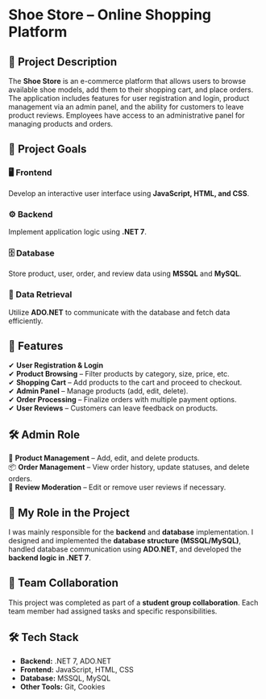 # Shoe Store – Online Shopping Platform  

## 📖 Project Description  
The **Shoe Store** is an e-commerce platform that allows users to browse available shoe models, add them to their shopping cart, and place orders. The application includes features for user registration and login, product management via an admin panel, and the ability for customers to leave product reviews. Employees have access to an administrative panel for managing products and orders.  

## 🎯 Project Goals  
### 🖥️ Frontend  
Develop an interactive user interface using **JavaScript, HTML, and CSS**.  

### ⚙️ Backend  
Implement application logic using **.NET 7**.  

### 🗄️ Database  
Store product, user, order, and review data using **MSSQL** and **MySQL**.  

### 🔗 Data Retrieval  
Utilize **ADO.NET** to communicate with the database and fetch data efficiently.  

## 🚀 Features  
✔ **User Registration & Login**  
✔ **Product Browsing** – Filter products by category, size, price, etc.  
✔ **Shopping Cart** – Add products to the cart and proceed to checkout.  
✔ **Admin Panel** – Manage products (add, edit, delete).  
✔ **Order Processing** – Finalize orders with multiple payment options.  
✔ **User Reviews** – Customers can leave feedback on products.  

## 🛠️ Admin Role  
👤 **Product Management** – Add, edit, and delete products.  
📦 **Order Management** – View order history, update statuses, and delete orders.  
💬 **Review Moderation** – Edit or remove user reviews if necessary.  

## 💼 My Role in the Project  
I was mainly responsible for the **backend** and **database** implementation. I designed and implemented the **database structure (MSSQL/MySQL)**, handled database communication using **ADO.NET**, and developed the **backend logic in .NET 7**.  

## 🤝 Team Collaboration  
This project was completed as part of a **student group collaboration**. Each team member had assigned tasks and specific responsibilities.  

## 🛠️ Tech Stack  
- **Backend:** .NET 7, ADO.NET  
- **Frontend:** JavaScript, HTML, CSS  
- **Database:** MSSQL, MySQL  
- **Other Tools:** Git, Cookies  
 
